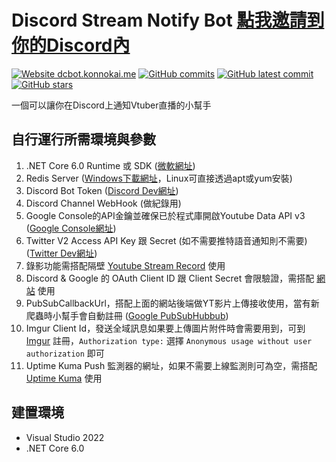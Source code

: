 # Discord Stream Notify Bot [點我邀請到你的Discord內](https://discordapp.com/api/oauth2/authorize?client_id=758222559392432160&permissions=2416143425&scope=bot%20applications.commands)

[![Website dcbot.konnokai.me](https://img.shields.io/website-up-down-green-red/http/dcbot.konnokai.me/stream.svg)](http://dcbot.konnokai.me/stream)
[![GitHub commits](https://badgen.net/github/commits/konnokai/Discord-Stream-Notify-Bot)](https://GitHub.com/konnokai/Discord-Stream-Notify-Bot/commit/)
[![GitHub latest commit](https://badgen.net/github/last-commit/konnokai/Discord-Stream-Notify-Bot)](https://GitHub.com/konnokai/Discord-Stream-Notify-Bot/commit/)
[![GitHub stars](https://badgen.net/github/stars/konnokai/Discord-Stream-Notify-Bot)](https://GitHub.com/Naereen/konnokai/Discord-Stream-Notify-Bot/)

一個可以讓你在Discord上通知Vtuber直播的小幫手

自行運行所需環境與參數
-
1. .NET Core 6.0 Runtime 或 SDK ([微軟網址](https://dotnet.microsoft.com/en-us/download/dotnet/5.0))
2. Redis Server ([Windows下載網址](https://github.com/MicrosoftArchive/redis)，Linux可直接透過apt或yum安裝)
3. Discord Bot Token ([Discord Dev網址](https://discord.com/developers/applications))
4. Discord Channel WebHook (做紀錄用)
5. Google Console的API金鑰並確保已於程式庫開啟Youtube Data API v3 ([Google Console網址](https://console.cloud.google.com/apis/library/youtube.googleapis.com))
6. Twitter V2 Access API Key 跟 Secret (如不需要推特語音通知則不需要) ([Twitter Dev網址](https://developer.twitter.com/))
7. 錄影功能需搭配隔壁 [Youtube Stream Record](https://github.com/jun112561/youtube-stream-record) 使用
8. Discord & Google 的 OAuth Client ID 跟 Client Secret 會限驗證，需搭配 [網站](https://github.com/jun112561/Discord-Stream-Bot-Backend) 使用
9. PubSubCallbackUrl，搭配上面的網站後端做YT影片上傳接收使用，當有新爬蟲時小幫手會自動註冊 ([Google PubSubHubbub](https://pubsubhubbub.appspot.com))
10. Imgur Client Id，發送全域訊息如果要上傳圖片附件時會需要用到，可到 [Imgur](https://api.imgur.com/oauth2/addclient) 註冊，`Authorization type:` 選擇 `Anonymous usage without user authorization` 即可
11. Uptime Kuma Push 監測器的網址，如果不需要上線監測則可為空，需搭配 [Uptime Kuma](https://github.com/louislam/uptime-kuma) 使用

建置環境
- 
- Visual Studio 2022
- .NET Core 6.0
